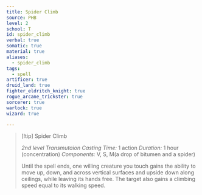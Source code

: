 ```yaml
---
title: Spider Climb
source: PHB
level: 2
school: T
id: spider_climb
verbal: true
somatic: true
material: true
aliases:
  - spider_climb
tags:
  - spell
artificer: true
druid_land: true
fighter_eldritch_knight: true
rogue_arcane_trickster: true
sorcerer: true
warlock: true
wizard: true

---
```

>[!tip] Spider Climb
>
> *2nd level Transmutaion*
> *Casting Time:* 1 action
> *Duration:* 1 hour (concentration)
> *Components:* V, S, M(a drop of bitumen and a spider)
>
>Until the spell ends, one willing creature you touch gains the ability to move up, down, and across vertical surfaces and upside down along ceilings, while leaving its hands free. The target also gains a climbing speed equal to its walking speed.
>

